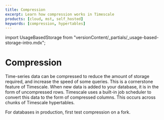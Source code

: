 ```yaml
---
title: Compression
excerpt: Learn how compression works in Timescale
products: [cloud, mst, self_hosted]
keywords: [compression, hypertables]
---
```


import UsageBasedStorage from "versionContent/_partials/_usage-based-storage-intro.mdx";

# Compression

Time-series data can be compressed to reduce the amount of storage required, and
increase the speed of some queries. This is a cornerstone feature of
Timescale. When new data is added to your database, it is in the form of
uncompressed rows. Timescale uses a built-in job scheduler to convert this
data to the form of compressed columns. This occurs across chunks of Timescale
hypertables.

<UsageBasedStorage />

<Highlight type="warning">
For databases in production, first test compression on a fork.
</Highlight>

[backfill-historical]: /use-timescale/:currentVersion:/compression/backfill-historical-data/
[decompress-chunks]: /use-timescale/:currentVersion:/compression/decompress-chunks/
[modify-schema]: /use-timescale/:currentVersion:/compression/modify-a-schema/
[compression-tshoot]: /use-timescale/:currentVersion:/compression/troubleshooting/
